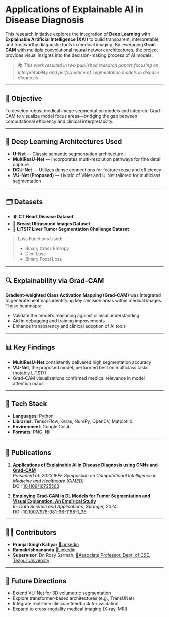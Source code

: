 # Applications of Explainable AI in Disease Diagnosis

This research initiative explores the integration of **Deep Learning** with **Explainable Artificial Intelligence (XAI)** to build transparent, interpretable, and trustworthy diagnostic tools in medical imaging. By leveraging **Grad-CAM** with multiple convolutional neural network architectures, the project provides visual insights into the decision-making process of AI models.

> 📚 _This work resulted in two published research papers focusing on interpretability and performance of segmentation models in disease diagnosis._

---

## 🎯 Objective

To develop robust medical image segmentation models and integrate Grad-CAM to visualize model focus areas—bridging the gap between computational efficiency and clinical interpretability.

---

## 🧬 Deep Learning Architectures Used

- **U-Net** — Classic semantic segmentation architecture  
- **MultiResU-Net** — Incorporates multi-resolution pathways for fine detail capture  
- **DCU-Net** — Utilizes dense connections for feature reuse and efficiency  
- **VU-Net (Proposed)** — Hybrid of VNet and U-Net tailored for multiclass segmentation

---

## 🗂 Datasets

- 🫀 **CT Heart Disease Dataset**  
- 🧫 **Breast Ultrasound Images Dataset**  
- 🧬 **LiTS17 Liver Tumor Segmentation Challenge Dataset**

> Loss Functions Used:  
> - Binary Cross Entropy  
> - Dice Loss  
> - Binary Focal Loss

---

## 🔍 Explainability via Grad-CAM

**Gradient-weighted Class Activation Mapping (Grad-CAM)** was integrated to generate heatmaps identifying key decision areas within medical images. These heatmaps:
- Validate the model’s reasoning against clinical understanding
- Aid in debugging and training improvements
- Enhance transparency and clinical adoption of AI tools

---

## 📊 Key Findings

- **MultiResU-Net** consistently delivered high segmentation accuracy  
- **VU-Net**, the proposed model, performed best on multiclass tasks (notably LiTS17)  
- Grad-CAM visualizations confirmed medical relevance in model attention maps

---

## 🧰 Tech Stack

- **Languages**: Python  
- **Libraries**: TensorFlow, Keras, NumPy, OpenCV, Matplotlib  
- **Environment**: Google Colab  
- **Formats**: PNG, NII

---

## 📄 Publications

1. [**Applications of Explainable AI in Disease Diagnosis using CNNs and Grad-CAM**](https://ieeexplore.ieee.org/document/10725563)  
   _Presented at: 2023 IEEE Symposium on Computational Intelligence in Medicine and Healthcare (CIMED)_  
   DOI: [10.1109/10725563](https://doi.org/10.1109/10725563)

2. [**Employing Grad-CAM in DL Models for Tumor Segmentation and Visual Explanation: An Empirical Study**](https://link.springer.com/chapter/10.1007/978-981-96-1188-1_35)  
   _In: Data Science and Applications, Springer, 2024_  
   DOI: [10.1007/978-981-96-1188-1_35](https://doi.org/10.1007/978-981-96-1188-1_35)

---

## 👨‍💻 Contributors

- **Pranjal Singh Katiyar** [🔗Linkedin](https://www.linkedin.com/in/pranjal-singh-katiyarar-065299209/)
- **Ramakrishnananda** [🔗Linkedin](https://www.linkedin.com/in/ramakrishnananda-mishra-451a2b252/)
- **Supervisor**: Dr. Rosy Sarmah, [🔗Associate Professor, Dept. of CSE, Tezpur University](https://agnigarh.tezu.ernet.in/~rosy8/index.html)

---

## 🚀 Future Directions

- Extend VU-Net for 3D volumetric segmentation  
- Explore transformer-based architectures (e.g., TransUNet)  
- Integrate real-time clinician feedback for validation  
- Expand to cross-modality medical imaging (X-ray, MRI)



